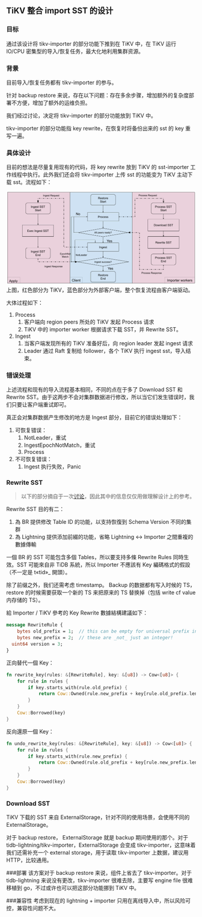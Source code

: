## TiKV 整合 import SST 的设计

### 目标

通过该设计将 tikv-importer 的部分功能下推到在 TiKV 中，在 TiKV 运行 IO/CPU 密集型的导入/恢复任务，最大化地利用集群资源。

### 背景

目前导入/恢复任务都有 tikv-importer 的参与。

针对 backup restore 来说，存在以下问题：存在多余步骤，增加额外的复杂度部署不方便，增加了额外的运维负担。

我们经过讨论，决定将 tikv-importer 的部分功能放到 TiKV 中。

tikv-importer 的部分功能指 key rewrite，在恢复时将备份出来的 sst 的 key 重写一遍。

### 具体设计

目前的想法是尽量复用现有的代码，将 key rewrite 放到 TiKV 的 sst-importer 工作线程中执行。此外我们还会将 tikv-importer 上传 sst 的功能变为 TiKV 主动下载 sst。流程如下：

![img](./resources/download-sst-digram.jpg)上图，红色部分为 TiKV，蓝色部分为外部客户端，整个恢复流程由客户端驱动。

大体过程如下：

1. Process
   1. 客户端向 region peers 所处的 TiKV 发起 Process 请求
   2. TiKV 中的 importer worker 根据请求下载 SST，并 Rewrite SST。
2. Ingest
   1. 当客户端发现所有的 TiKV 准备好后，向 region leader 发起 ingest 请求
   2. Leader 通过 Raft 复制给 follower，各个 TiKV 执行 ingest sst，导入结束。

### 错误处理

上述流程和现有的导入流程基本相同，不同的点在于多了 Download SST 和 Rewrite SST。由于这两步不会对集群数据进行修改，所以当它们发生错误时，我们只要让客户端重试即可。

真正会对集群数据产生修改的地方是 Ingest 部分，目前它的错误处理如下：

1. 可恢复错误：
   1. NotLeader，重试
   2.  IngestEpochNotMatch，重试
   3.  Process
2. 不可恢复错误：
   1. Ingest 执行失败，Panic

### Rewrite SST

> 以下的部分摘自于一次[讨论](./2019-09-09-BR-key-rewrite-disscussion.md)，因此其中的信息仅仅用做理解设计上的参考。

Rewrite SST 目的有二：

1. 為 BR 提供修改 Table ID 的功能，以支持恢復到 Schema Version 不同的集群
2. 為 Lightning 提供添加前綴的功能，省略 Lightning ↔ Importer 之間重複的數據傳輸

一個 BR 的 SST 可能包含多個 Tables，所以要支持多條 Rewrite Rules 同時生效。SST 可能來自非 TiDB 系統，所以 Importer 不應該有 Key 編碼格式的假設（不一定是 t«tid»_ 開頭）。

除了前缀之外，我们还需考虑 timestamp。 Backup 的数据都有写入时候的 TS，restore 的时候需要获取一个新的 TS 来把原来的 TS 替换掉（包括 write cf value 内存储的 TS）。

給 Importer / TiKV 參考的 Key Rewrite 數據結構建議如下：

```protobuf
message RewriteRule {
	bytes old_prefix = 1;  // this can be empty for universal prefix insertion!
	bytes new_prefix = 2;  // these are _not_ just an integer!
  uint64 version = 3;
}
```

正向替代一個 Key：
```rust
fn rewrite_key(rules: &[RewriteRule], key: &[u8]) -> Cow<[u8]> {
    for rule in rules {
        if key.starts_with(rule.old_prefix) {
            return Cow::Owned(rule.new_prefix + key[rule.old_prefix.len()..])
        }
    }
    Cow::Borrowed(key)
}
```
反向還原一個 Key：
```rust
fn undo_rewrite_key(rules: &[RewriteRule], key: &[u8]) -> Cow<[u8]> {
    for rule in rules {
        if key.starts_with(rule.new_prefix) {
            return Cow::Owned(rule.old_prefix + key[rule.new_prefix.len()..])
        }
    }
    Cow::Borrowed(key)
}
```

### Download SST
TiKV 下载的 SST 来自 ExternalStorage，针对不同的使用场景，会使用不同的 ExternalStorage。

对于 backup restore， ExternalStorage 就是 backup 期间使用的那个。对于 tidb-lightning/tikv-importer，ExternalStorage 会变成 tikv-importer，这意味着我们还需补充一个 external storage，用于读取 tikv-importer 上数据，建议用 HTTP，比较通用。

###部署
该方案对于 backup restore 来说，组件上省去了 tikv-importer。对于 tidb-lightning 来说没有更改，tikv-importer 很难去除，主要写 engine file 很难移植到 go，不过或许也可以把这部分功能挪到 TiKV 中。 

###兼容性
考虑到现在的 lightning + importer 只用在离线导入中，所以风险可控，兼容性问题不大。